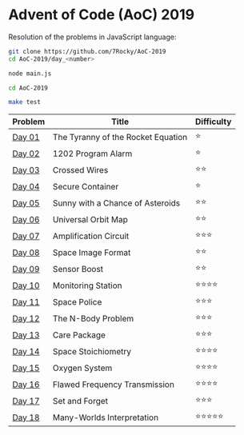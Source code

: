 # Advent of Code (AoC) 2019

Resolution of the problems in JavaScript language:

```bash
git clone https://github.com/7Rocky/AoC-2019
cd AoC-2019/day_<number>

node main.js
```

```bash
cd AoC-2019

make test
```

| Problem          | Title                              | Difficulty                     |
| ---------------- | ---------------------------------- | ------------------------------ |
| [Day 01](day_01) | The Tyranny of the Rocket Equation | :star:                         |
| [Day 02](day_02) | 1202 Program Alarm                 | :star:                         |
| [Day 03](day_03) | Crossed Wires                      | :star::star:                   |
| [Day 04](day_04) | Secure Container                   | :star:                         |
| [Day 05](day_05) | Sunny with a Chance of Asteroids   | :star::star:                   |
| [Day 06](day_06) | Universal Orbit Map                | :star::star:                   |
| [Day 07](day_07) | Amplification Circuit              | :star::star::star:             |
| [Day 08](day_08) | Space Image Format                 | :star::star:                   |
| [Day 09](day_09) | Sensor Boost                       | :star::star:                   |
| [Day 10](day_10) | Monitoring Station                 | :star::star::star::star:       |
| [Day 11](day_11) | Space Police                       | :star::star::star:             |
| [Day 12](day_12) | The N-Body Problem                 | :star::star::star:             |
| [Day 13](day_13) | Care Package                       | :star::star::star:             |
| [Day 14](day_14) | Space Stoichiometry                | :star::star::star::star:       |
| [Day 15](day_15) | Oxygen System                      | :star::star::star::star:       |
| [Day 16](day_16) | Flawed Frequency Transmission      | :star::star::star::star:       |
| [Day 17](day_17) | Set and Forget                     | :star::star::star:             |
| [Day 18](day_18) | Many-Worlds Interpretation         | :star::star::star::star::star: |

